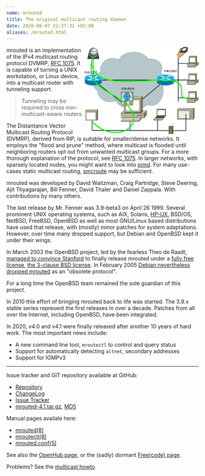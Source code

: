 ```yaml
---
name: mrouted
title: The original multicast routing daemon
date: 2020-06-07 22:27:31 +01:00
aliases: /mrouted.html
---
```

<img src="/images/dvmrp.png" style="width: 300px; height: 229px; float: right">

mrouted is an implementation of the IPv4 multicast routing protocol
DVMRP, [RFC 1075][].  It is capable of turning a UNIX workstation, or
Linux device, into a multicast router with tunneling support.

> Tunneling may be required to cross non-multicast-aware routers.

The Distantance Vector Multicast Routing Protocol (DVMRP), derived from
RIP, is suitable for smaller/dense networks.  It employs the "flood and
prune" method, where multicast is flooded until neighboring routers opt
out from unwanted multicast groups.  For a more thorough explanation of
the protocol, see [RFC 1075][].  In larger networks, with sparsely
located nodes, you might want to look into [pimd](/pimd.html).  For many
use-cases static multicast routing, [smcroute](/smcroute.html) may be
sufficient.

mrouted was developed by David Waitzman, Craig Partridge, Steve Deering,
Ajit Thyagarajan, Bill Fenner, David Thaler and Daniel Zappala.  With
contributions by many others.

The last release by Mr. Fenner was 3.9-beta3 on April 26 1999.  Several
prominent UNIX operating systems, such as AIX, Solaris, [HP-UX][],
BSD/OS, NetBSD, FreeBSD, OpenBSD as well as most GNU/Linux based
distributions have used that release, with (mostly) minor patches for
system adaptations.  However, over time many dropped support, but Debian
and OpenBSD kept it under their wings.

In March 2003 the OpenBSD project, led by the fearless Theo de Raadt,
[managed to convince Stanford][1] to finally release mrouted under a
[fully free license][2], [the 3-clause BSD license][3].  In February
2005 [Debian nevertheless dropped mrouted][4] as an "obsolete protocol".

For a long time the OpenBSD team remained the sole guardian of this
project.

In 2010 this effort of bringing mrouted back to life was started. The
3.9.x stable series represent the first releases in over a decade.
Patches from all over the Internet, including OpenBSD, have been
integrated.

In 2020, v4.0 and v4.1 were finally released after another 10 years of
hard work.  The most important news include:

   * A new command line tool, `mroutectl` to control and query status
   * Support for automatically detecting `altnet`, secondary addresses
   * Support for IGMPv3

----

Issue tracker and GIT repository available at GitHub:

   * [Repository](https://github.com/troglobit/mrouted)
   * [ChangeLog](https://github.com/troglobit/mrouted/releases/tag/4.1)
   * [Issue Tracker](https://github.com/troglobit/mrouted/issues)
   * [mrouted-4.1.tar.gz](https://ftp.troglobit.com/mrouted/mrouted-4.1.tar.gz),
     [MD5](https://ftp.troglobit.com/mrouted/mrouted-4.1.tar.gz.md5)

Manual pages availale here:

   * [mrouted(8)](https://man.troglobit.com/man8/mrouted.8.html)
   * [mroutectl(8)](https://man.troglobit.com/man8/mroutectl.8.html)
   * [mrouted.conf(5)](https://man.troglobit.com/man5/mrouted.conf.5.html)

See also the [OpenHub page](https://www.openhub.net/p/mrouted/), or the
(sadly) dormant [Free(code) page](http://freecode.com/projects/mrouted).

Problems?  See the [multicast howto](/multicast-howto.html)

[1]: https://www.openbsd.org/cgi-bin/cvsweb/src/usr.sbin/mrouted/LICENSE
[2]: https://github.com/troglobit/mrouted/blob/master/LICENSE
[3]: https://en.wikipedia.org/wiki/BSD_licenses
[4]: https://bugs.debian.org/cgi-bin/bugreport.cgi?bug=288112
[HP-UX]: https://docs.hp.com/en/B2355-90777/ch01s01.html
[RFC 1075]: https://tools.ietf.org/html/rfc1075
